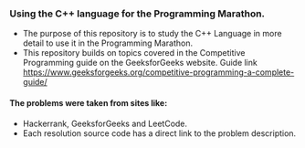 ### Using the C++ language for the Programming Marathon.
* The purpose of this repository is to study the C++ Language in more detail to use it in the Programming Marathon.
* This repository builds on topics covered in the Competitive Programming guide on the GeeksforGeeks website. Guide link https://www.geeksforgeeks.org/competitive-programming-a-complete-guide/

#### The problems were taken from sites like:
* Hackerrank, GeeksforGeeks and LeetCode.
* Each resolution source code has a direct link to the problem description.
